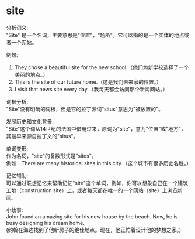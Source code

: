 # site

分析词义:  
"Site" 是一个名词，主要意思是"位置"，"场所"。它可以指的是一个实体的地点或者一个网站。

  

例句:

  

1.  They chose a beautiful site for the new school.（他们为新学校选择了一个美丽的地点。）
2.  This is the site of our future home.（这是我们未来家的位置。）
3.  I visit that news site every day.（我每天都会访问那个新闻网站。）

  

词根分析:  
"Site"没有明确的词根，但是它的拉丁源词"situs"意思为"被放置的"。

  

发展历史和文化背景:  
"Site"这个词从14世纪的法国中借用过来，原词为"site"，意为"位置"或"地方"，其最早来源自拉丁文的"situs"。

  

单词变形:  
作为名词，"site"的复数形式是"sites"。  
例如：There are many historical sites in this city.（这个城市有很多历史名胜。）

  

记忆辅助:  
可以通过联想记忆来帮助记忆"site"这个单词，例如，你可以想象自己在一个建筑工地（construction site）上，或者每天都在唯一的一个网站（site）上浏览新闻。

  

小故事:  
John found an amazing site for his new house by the beach. Now, he is busy designing his dream home.  
(约翰在海边找到了他新房子的绝佳地点。现在，他正忙着设计他的梦想之家。)
